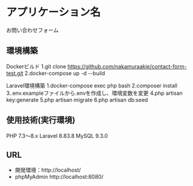 # アプリケーション名
お問い合わせフォーム

## 環境構築
Dockerビルド
1.git clone https://github.com/nakamuraakie/contact-form-test.git
2.docker-compose up -d --build


Laravel環境構築
1.docker-compose exec php bash
2.composer install
3..env.exampleファイルから.envを作成し、環境変数を変更
4.php artisan key:generate
5.php artisan migrate
6.php artisan db:seed


## 使用技術(実行環境)
PHP 7.3〜8.x
Laravel 8.83.8
MySQL 9.3.0  

## URL
- 開発環境：http://localhost/
- phpMyAdmin http://localhost:8080/
​

